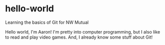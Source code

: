 # hello-world
Learning the basics of Git for NW Mutual

Hello world, I'm Aaron! I'm pretty into computer programming, but I also like to read and play video games. And, I already know some stuff about Git!

